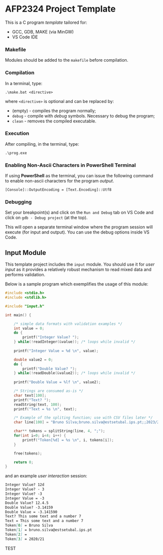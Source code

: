 # AFP2324 Project Template

This is a C program *template* tailored for:

- GCC, GDB, MAKE (via MinGW)
- VS Code IDE


### Makefile

Modules should be added to the `makefile` before compilation.

### Compilation

In a terminal, type:

```console
.\make.bat <directive>
```

where `<directive>` is optional and can be replaced by:

- (empty) - compiles the program normally;
- `debug` - compile with *debug* symbols. Necessary to debug the program;
- `clean` - removes the compiled executable.

### Execution

After compiling, in the terminal, type:

```console
.\prog.exe
```

### Enabling Non-Ascii Characters in PowerShell Terminal

If using **PowerShell** as the terminal, you can issue the following command to enable non-ascii characters for the program *output*.

```console
[Console]::OutputEncoding = [Text.Encoding]::Utf8
```

### Debugging

Set your breakpoint(s) and click on the `Run and Debug` tab on VS Code and click on `gdb - Debug project` (at the top).

This will open a separate terminal window where the program session will execute (for input and output). You can use the debug options inside VS Code.

## Input Module

This template project includes the `input` module. You should use it for *user input* as it provides a relatively robust mechanism to read mixed data and performs validation.

Below is a sample program which exemplifies the usage of this module:

```cpp
#include <stdio.h>
#include <stdlib.h>

#include "input.h"

int main() {

	/* simple data formats with validation examples */
	int value = 0;
	do {
		printf("Integer Value? ");
	} while(!readInteger(&value)); /* loops while invalid */
		
	printf("Integer Value = %d \n", value);

	double value2 = 0;
	do {
		printf("Double Value? ");
	} while(!readDouble(&value2)); /* loops while invalid */
		
	printf("Double Value = %lf \n", value2);

	/* Strings are consumed as-is */
	char text[100];
	printf("Text? ");
	readString(text, 100);
	printf("Text = %s \n", text);

	/* Example of the spliting function; use with CSV files later */
	char line[100] = "Bruno Silva;bruno.silva@estsetubal.ips.pt;;2023/24";

	char** tokens = splitString(line, 4, ";");
	for(int i=0; i<4; i++) {
		printf("Token[%d] = %s \n", i, tokens[i]);
	}

	free(tokens); 

	return 0;
}
```

and an example *user interaction* session:

```markdown
Integer Value? 12d
Integer Value? - 3
Integer Value? -3
Integer Value = -3 
Double Value? 12.4.5
Double Value? -3.14159
Double Value = -3.141590 
Text? This some text and a number 7 
Text = This some text and a number 7 
Token[0] = Bruno Silva 
Token[1] = bruno.silva@estsetubal.ips.pt 
Token[2] =  
Token[3] = 2020/21
```

TEST